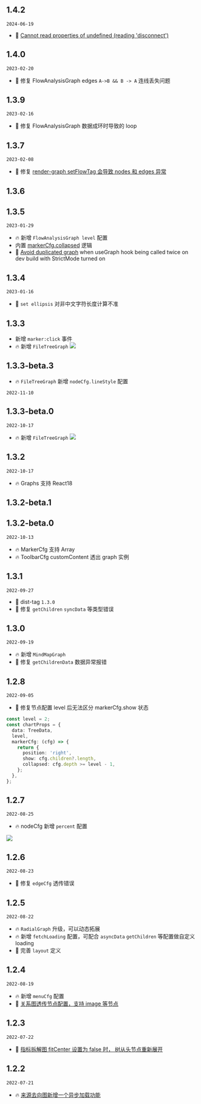 ## 1.4.2

`2024-06-19`

- 🐞 [Cannot read properties of undefined (reading 'disconnect')](https://github.com/ant-design/ant-design-charts/issues/1925)

## 1.4.0

`2023-02-20`

- 🐞 修复 FlowAnalysisGraph edges `A->B && B -> A` 连线丢失问题

## 1.3.9

`2023-02-16`

- 🐞 修复 FlowAnalysisGraph 数据成环时导致的 loop

## 1.3.7

`2023-02-08`

- 🐞 修复 [render-graph setFlowTag 会导致 nodes 和 edges 异常](https://github.com/ant-design/ant-design-charts/issues/1801)

## 1.3.6

## 1.3.5

`2023-01-29`

- 🔥 新增 `FlowAnalysisGraph level` 配置
- 内置 [markerCfg.collapsed](https://github.com/ant-design/ant-design-charts/pull/1775/commits/2a37066cc436752d8726e008127d2f9bc5eb1fa6) 逻辑
- 🐞 [Avoid duplicated graph](https://github.com/ant-design/ant-design-charts/pull/1749) when useGraph hook being called twice on dev build with StrictMode turned on

## 1.3.4

`2023-01-16`

- 🐞 `set ellipsis` 对非中文字符长度计算不准

## 1.3.3

- 新增 `marker:click` 事件
- 🔥 新增 `FileTreeGraph` <img src=https://mdn.alipayobjects.com/huamei_qa8qxu/afts/img/A*CoEVTrU_7g4AAAAAAAAAAAAADmJ7AQ/original>

## 1.3.3-beta.3

- 🔥 `FileTreeGraph` 新增 `nodeCfg.lineStyle` 配置

`2022-11-10`

## 1.3.3-beta.0

`2022-10-17`

- 🔥 新增 `FileTreeGraph` <img src=https://mdn.alipayobjects.com/huamei_qa8qxu/afts/img/A*CoEVTrU_7g4AAAAAAAAAAAAADmJ7AQ/original>

## 1.3.2

`2022-10-17`

- 🔥 Graphs 支持 React18

## 1.3.2-beta.1

## 1.3.2-beta.0

`2022-10-13`

- 🔥 MarkerCfg 支持 Array
- 🔥 ToolbarCfg customContent 透出 graph 实例

## 1.3.1

`2022-09-27`

- 🐞 dist-tag `1.3.0`
- 🐞 修复 `getChildren` `syncData` 等类型错误

## 1.3.0

`2022-09-19`

- 🔥 新增 `MindMapGraph`
- 🐞 修复 `getChildrenData` 数据异常报错

## 1.2.8

`2022-09-05`

- 🐞 修复节点配置 level 后无法区分 markerCfg.show 状态

```ts
const level = 2;
const chartProps = {
  data: TreeData,
  level,
  markerCfg: (cfg) => {
    return {
      position: 'right',
      show: cfg.children?.length,
      collapsed: cfg.depth >= level - 1,
    };
  },
};
```

## 1.2.7

`2022-08-25`

- 🔥 nodeCfg 新增 `percent` 配置

<img src=https://gw.alipayobjects.com/zos/antfincdn/9UCy2n8WPu/fe8e1b07-efde-4ba8-9e83-97986f668faf.png>

## 1.2.6

`2022-08-23`

- 🐞 修复 `edgeCfg` 透传错误

## 1.2.5

`2022-08-22`

- 🔥 `RadialGraph` 升级，可以动态拓展
- 🔥 新增 `fetchLoading` 配置，可配合 `asyncData` `getChildren` 等配置做自定义 loading
- 🐞 完善 `layout` 定义

## 1.2.4

`2022-08-19`

- 🔥 新增 `menuCfg` 配置
- 🐞 [关系图透传节点配置，支持 image 等节点](https://github.com/ant-design/ant-design-charts/issues/1489)

## 1.2.3

`2022-07-22`

- 🐞 [指标拆解图 fitCenter 设置为 false 时， 树从头节点重新展开](https://github.com/ant-design/ant-design-charts/issues/1441)

## 1.2.2

`2022-07-21`

- 🔥 [来源去向图新增一个异步加载功能](https://github.com/ant-design/ant-design-charts/issues/1437)
